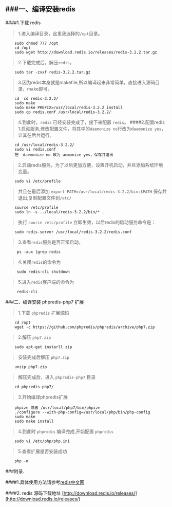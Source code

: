 

###一、编译安装redis
----
####1.下载 redis
> 1.进入编译目录，这里我选择的`/opt`目录。

		sudo chmod 777 /opt
		cd /opt
      	sudo wget http://download.redis.io/releases/redis-3.2.2.tar.gz
>2.下载完成后，解压`redis`。

		sudo tar -zvxf redis-3.2.2.tar.gz

>3.因为redis本身就是makefile,所以编译起来非常简单，直接进入源码目录，make即可。

		cd  cd redis-3.2.2/
		sudo make
		sudo make PREFIX=/usr/local/redis-3.2.2 install
		sudo cp redis.conf /usr/local/redis-3.2.2/

>4.到此时，`redis` 已经安装完成了，接下来配置 `redis`。
####2.配置redis
>1.启动服务,修改配置文件，将其中的`daemonize no`行改为d`aemonize yes`，让其在后台运行。

		cd /usr/local/redis-3.2.2/
		sudo vi redis.conf
		把  daemonize no 改为 aemonize yes，保存并退出

>2.启动redis服务，为了以后更加方便，设置开机启动，并且添加系统环境变量。

		sudo vi /etc/profile

>并且在最后添加 `export PATH=/usr/local/redis-3.2.2/bin:$PATH` 保存并退出,复制配置文件到`/etc/`

		source /etc/profile
		sudo ln -s ../local/redis-3.2.2/bin/* .

>执行 `source /etc/profile` 立即生效，以后redis的启动服务命令是：

		sudo redis-server /usr/local/redis-3.2.2/redis.conf

>3.查看`redis`服务是否正常启动。

		 ps -aux |grep redis

>4.关闭`redis`的命令为

		 sudo redis-cli shutdown

>5.进入`redis`客户端的命令为

		 redis-cli
###二、编译安装 phpredis-php7 扩展

>1.下载 `phpredis` 扩展源码

		cd /opt
		wget -c https://github.com/phpredis/phpredis/archive/php7.zip

>2.解压 `php7.zip`

		sudo apt-get instarll zip

>安装完成后解压 `php7.zip`

		unzip php7.zip

>解压完成后，进入 `phpredis-php7` 目录

		cd phpredis-php7/

>3.开始编译phpredis扩展

		phpize 或者 /usr/local/php7/bin/phpize
		./configure --with-php-config=/usr/local/php/bin/php-config 
		sudo make
		sudo make install

>4.到此时 `phpredis` 编译完成,开始配置 `phpredis`

		sudo vi /etc/php/php.ini

>5.查看扩展是否安装成功

		php -m 





###附录.

####1.具体使用方法请参考[redis中文网](http://www.redis.cn/)

####2. redis 源码下载地址  [http://download.redis.io/releases/](http://download.redis.io/releases/)
